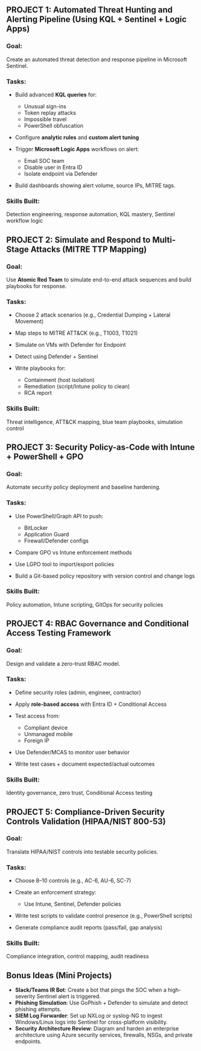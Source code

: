 ## PROJECT 1: **Automated Threat Hunting and Alerting Pipeline (Using KQL + Sentinel + Logic Apps)**

### Goal:

Create an automated threat detection and response pipeline in Microsoft Sentinel.

### Tasks:

* Build advanced **KQL queries** for:

  * Unusual sign-ins
  * Token replay attacks
  * Impossible travel
  * PowerShell obfuscation
* Configure **analytic rules** and **custom alert tuning**
* Trigger **Microsoft Logic Apps** workflows on alert:

  * Email SOC team
  * Disable user in Entra ID
  * Isolate endpoint via Defender
* Build dashboards showing alert volume, source IPs, MITRE tags.

### Skills Built:

Detection engineering, response automation, KQL mastery, Sentinel workflow logic



## PROJECT 2: **Simulate and Respond to Multi-Stage Attacks (MITRE TTP Mapping)**

### Goal:

Use **Atomic Red Team** to simulate end-to-end attack sequences and build playbooks for response.

### Tasks:

* Choose 2 attack scenarios (e.g., Credential Dumping + Lateral Movement)
* Map steps to MITRE ATT\&CK (e.g., T1003, T1021)
* Simulate on VMs with Defender for Endpoint
* Detect using Defender + Sentinel
* Write playbooks for:

  * Containment (host isolation)
  * Remediation (script/Intune policy to clean)
  * RCA report

### Skills Built:

Threat intelligence, ATT\&CK mapping, blue team playbooks, simulation control


## PROJECT 3: **Security Policy-as-Code with Intune + PowerShell + GPO**

### Goal:

Automate security policy deployment and baseline hardening.

### Tasks:

* Use PowerShell/Graph API to push:

  * BitLocker
  * Application Guard
  * Firewall/Defender configs
* Compare GPO vs Intune enforcement methods
* Use LGPO tool to import/export policies
* Build a Git-based policy repository with version control and change logs

### Skills Built:

Policy automation, Intune scripting, GitOps for security policies



## PROJECT 4: **RBAC Governance and Conditional Access Testing Framework**

### Goal:

Design and validate a zero-trust RBAC model.

### Tasks:

* Define security roles (admin, engineer, contractor)
* Apply **role-based access** with Entra ID + Conditional Access
* Test access from:

  * Compliant device
  * Unmanaged mobile
  * Foreign IP
* Use Defender/MCAS to monitor user behavior
* Write test cases + document expected/actual outcomes

### Skills Built:

Identity governance, zero trust, Conditional Access testing



## PROJECT 5: **Compliance-Driven Security Controls Validation (HIPAA/NIST 800-53)**

### Goal:

Translate HIPAA/NIST controls into testable security policies.

### Tasks:

* Choose 8–10 controls (e.g., AC-6, AU-6, SC-7)
* Create an enforcement strategy:

  * Use Intune, Sentinel, Defender policies
* Write test scripts to validate control presence (e.g., PowerShell scripts)
* Generate compliance audit reports (pass/fail, gap analysis)

### Skills Built:

Compliance integration, control mapping, audit readiness



## Bonus Ideas (Mini Projects)

* **Slack/Teams IR Bot**: Create a bot that pings the SOC when a high-severity Sentinel alert is triggered.
* **Phishing Simulation**: Use GoPhish + Defender to simulate and detect phishing attempts.
* **SIEM Log Forwarder**: Set up NXLog or syslog-NG to ingest Windows/Linux logs into Sentinel for cross-platform visibility.
* **Security Architecture Review**: Diagram and harden an enterprise architecture using Azure security services, firewalls, NSGs, and private endpoints.

